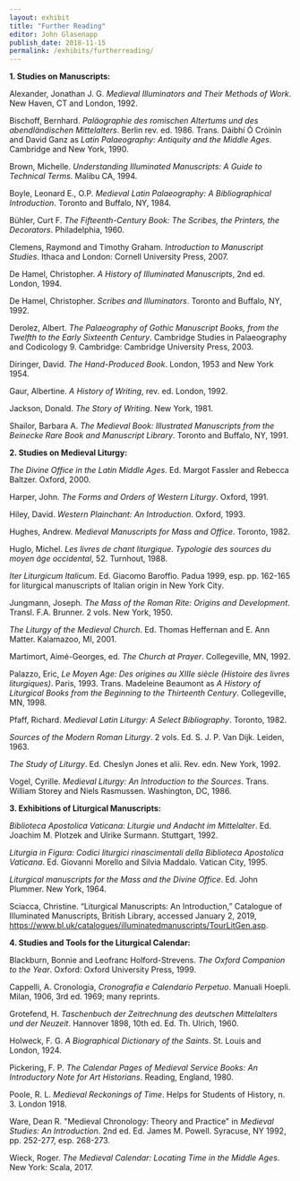 ```yaml
---
layout: exhibit
title: "Further Reading"
editor: John Glasenapp
publish_date: 2018-11-15
permalink: /exhibits/furtherreading/
---
```



**1. Studies on Manuscripts:**

Alexander, Jonathan J. G. *Medieval Illuminators and Their Methods of Work*. New Haven, CT and London, 1992.

Bischoff, Bernhard. *Paläographie des romischen Altertums und des abendländischen Mittelalters*. Berlin rev. ed. 1986. Trans. Dáibhí Ó Cróinín and David Ganz as *Latin Palaeography: Antiquity and the Middle Ages*. Cambridge and New York, 1990.

Brown, Michelle. *Understanding Illuminated Manuscripts: A Guide to Technical Terms*. Malibu CA, 1994.

Boyle, Leonard E., O.P. *Medieval Latin Palaeography: A Bibliographical Introduction*. Toronto and Buffalo, NY, 1984.

Bühler, Curt F. *The Fifteenth-Century Book: The Scribes, the Printers, the Decorators*. Philadelphia, 1960.

Clemens, Raymond and Timothy Graham. *Introduction to Manuscript Studies*. Ithaca and London: Cornell University Press, 2007.

De Hamel, Christopher. *A History of Illuminated Manuscripts*, 2nd ed. London, 1994.

De Hamel, Christopher. *Scribes and Illuminators*. Toronto and Buffalo, NY, 1992.

Derolez, Albert. *The Palaeography of Gothic Manuscript Books, from the Twelfth to the Early Sixteenth Century*. Cambridge Studies in Palaeography and Codicology 9. Cambridge: Cambridge University Press, 2003.

Diringer, David. *The Hand-Produced Book*. London, 1953 and New York 1954.

Gaur, Albertine. *A History of Writing*, rev. ed. London, 1992.

Jackson, Donald. *The Story of Writing*. New York, 1981.

Shailor, Barbara A. *The Medieval Book: Illustrated Manuscripts from the Beinecke Rare Book and Manuscript Library*. Toronto and Buffalo, NY, 1991.

**2. Studies on Medieval Liturgy:**

*The Divine Office in the Latin Middle Ages*. Ed. Margot Fassler and Rebecca Baltzer. Oxford, 2000.

Harper, John. *The Forms and Orders of Western Liturgy*. Oxford, 1991.

Hiley, David. *Western Plainchant: An Introduction*. Oxford, 1993.

Hughes, Andrew. *Medieval Manuscripts for Mass and Office*. Toronto, 1982.

Huglo, Michel. *Les livres de chant liturgique. Typologie des sources du moyen âge occidental*, 52. Turnhout, 1988.

*Iter Liturgicum Italicum*. Ed. Giacomo Baroffio. Padua 1999, esp. pp. 162-165 for liturgical manuscripts of Italian origin in New York City.

Jungmann, Joseph. *The Mass of the Roman Rite: Origins and Development*. Transl. F.A. Brunner. 2 vols. New York, 1950.

*The Liturgy of the Medieval Church*. Ed. Thomas Heffernan and E. Ann Matter. Kalamazoo, MI, 2001.

Martimort, Aimé-Georges, ed. *The Church at Prayer*. Collegeville, MN, 1992.

Palazzo, Eric, *Le Moyen Age: Des origines au XIIIe siècle (Histoire des livres liturgiques)*. Paris, 1993. Trans. Madeleine Beaumont as *A History of Liturgical Books from the Beginning to the Thirteenth Century*. Collegeville, MN, 1998.

Pfaff, Richard. *Medieval Latin Liturgy: A Select Bibliography*. Toronto, 1982.

*Sources of the Modern Roman Liturgy*. 2 vols. Ed. S. J. P. Van Dijk. Leiden, 1963.

*The Study of Liturgy*. Ed. Cheslyn Jones et alii. Rev. edn. New York, 1992.

Vogel, Cyrille. *Medieval Liturgy: An Introduction to the Sources*. Trans. William Storey and Niels Rasmussen. Washington, DC, 1986.

**3. Exhibitions of Liturgical Manuscripts:**

*Biblioteca Apostolica Vaticana: Liturgie und Andacht im Mittelalter*. Ed. Joachim M. Plotzek and Ulrike Surmann. Stuttgart, 1992.

*Liturgia in Figura: Codici liturgici rinascimentali della Biblioteca Apostolica Vaticana*. Ed. Giovanni Morello and Silvia Maddalo. Vatican City, 1995.

*Liturgical manuscripts for the Mass and the Divine Office*. Ed. John Plummer. New York, 1964.

Sciacca, Christine. “Liturgical Manuscripts: An Introduction,” Catalogue of Illuminated Manuscripts, British Library, accessed January 2, 2019, https://www.bl.uk/catalogues/illuminatedmanuscripts/TourLitGen.asp.

**4. Studies and Tools for the Liturgical Calendar:**

Blackburn, Bonnie and Leofranc Holford-Strevens. *The Oxford Companion to the Year*. Oxford: Oxford University Press, 1999.

Cappelli, A. Cronologia, *Cronografia e Calendario Perpetuo*. Manuali Hoepli. Milan, 1906, 3rd ed. 1969; many reprints.

Grotefend, H. *Taschenbuch der Zeitrechnung des deutschen Mittelalters und der Neuzeit*. Hannover 1898, 10th ed. Ed. Th. Ulrich, 1960.

Holweck, F. G. *A Biographical Dictionary of the Saints*. St. Louis and London, 1924.

Pickering, F. P. *The Calendar Pages of Medieval Service Books: An Introductory Note for Art Historians*. Reading, England, 1980.

Poole, R. L. *Medieval Reckonings of Time*. Helps for Students of History, n. 3. London 1918.

Ware, Dean R. "Medieval Chronology: Theory and Practice" in *Medieval Studies: An Introduction*. 2nd ed. Ed. James M. Powell. Syracuse, NY 1992, pp. 252-277, esp. 268-273.

Wieck, Roger. *The Medieval Calendar: Locating Time in the Middle Ages*. New York: Scala, 2017.
